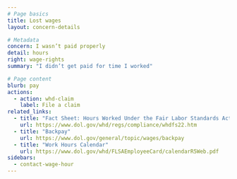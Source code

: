 ```yaml
---
# Page basics
title: Lost wages
layout: concern-details

# Metadata
concern: I wasn’t paid properly
detail: hours
right: wage-rights
summary: "I didn’t get paid for time I worked"

# Page content
blurb: pay
actions:
  - action: whd-claim
    label: File a claim
related_links:
  - title: "Fact Sheet: Hours Worked Under the Fair Labor Standards Act"
    url: https://www.dol.gov/whd/regs/compliance/whdfs22.htm
  - title: "Backpay"
    url: https://www.dol.gov/general/topic/wages/backpay
  - title: "Work Hours Calendar"
    url: https://www.dol.gov/whd/FLSAEmployeeCard/calendarR5Web.pdf
sidebars:
  - contact-wage-hour
---
```

